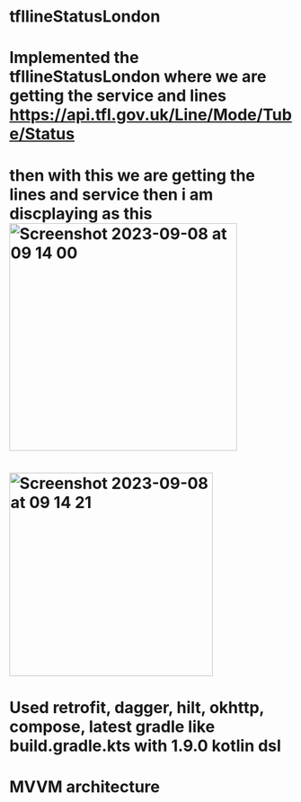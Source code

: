 # tfllineStatusLondon
# Implemented the tfllineStatusLondon where we are getting the service and lines https://api.tfl.gov.uk/Line/Mode/Tube/Status
# then with this we are getting the lines and service then i am discplaying as this <img width="405" alt="Screenshot 2023-09-08 at 09 14 00" src="https://github.com/ramkrishna88/tfllineStatusLondon/assets/88400309/71457bd6-afcf-4541-a4bb-2a0b6f096437">
# <img width="362" alt="Screenshot 2023-09-08 at 09 14 21" src="https://github.com/ramkrishna88/tfllineStatusLondon/assets/88400309/6a4e3ffa-1d80-4c4b-b9ee-9e92a99a711f">
# Used retrofit, dagger, hilt, okhttp, compose, latest gradle like build.gradle.kts with 1.9.0 kotlin dsl
# MVVM architecture 
#
#
